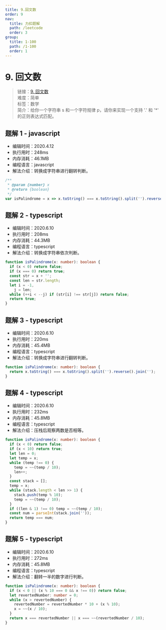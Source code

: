 ```yaml
---
title: 9.回文数
order: 9
nav:
  title: 力扣题解
  path: /leetcode
  order: 3
group:
  title: 1-100
  path: /1-100
  order: 1
---
```


# 9. 回文数

> 链接：[9. 回文数](https://leetcode-cn.com/problems/palindrome-number/)  
> 难度：简单  
> 标签：数学  
> 简介：给你一个字符串 s 和一个字符规律 p，请你来实现一个支持 '.' 和 '\*' 的正则表达式匹配。

## 题解 1 - javascript

- 编辑时间：2020.4.12
- 执行用时：248ms
- 内存消耗：46.1MB
- 编程语言：javascript
- 解法介绍：转换成字符串进行翻转判断。

```javascript
/**
 * @param {number} x
 * @return {boolean}
 */
var isPalindrome = x => x.toString() === x.toString().split('').reverse().join('');
```

## 题解 2 - typescript

- 编辑时间：2020.6.10
- 执行用时：208ms
- 内存消耗：44.3MB
- 编程语言：typescript
- 解法介绍：转换成字符串依次判断。

```typescript
function isPalindrome(x: number): boolean {
  if (x < 0) return false;
  if (x === 0) return true;
  const str = x + '';
  const len = str.length;
  let i = -1,
    j = len;
  while (++i < --j) if (str[i] !== str[j]) return false;
  return true;
}
```

## 题解 3 - typescript

- 编辑时间：2020.6.10
- 执行用时：220ms
- 内存消耗：45.4MB
- 编程语言：typescript
- 解法介绍：转换成字符串进行翻转判断。

```typescript
function isPalindrome(x: number): boolean {
  return x.toString() === x.toString().split('').reverse().join('');
}
```

## 题解 4 - typescript

- 编辑时间：2020.6.10
- 执行用时：232ms
- 内存消耗：45.8MB
- 编程语言：typescript
- 解法介绍：压栈后观察两数是否相等。

```typescript
function isPalindrome(x: number): boolean {
  if (x < 0) return false;
  if (x < 10) return true;
  let len = 0;
  let temp = x;
  while (temp !== 0) {
    temp = ~~(temp / 10);
    len++;
  }
  const stack = [];
  temp = x;
  while (stack.length < len >> 1) {
    stack.push(temp % 10);
    temp = ~~(temp / 10);
  }
  if ((len & 1) !== 0) temp = ~~(temp / 10);
  const num = parseInt(stack.join(''));
  return temp === num;
}
```

## 题解 5 - typescript

- 编辑时间：2020.6.10
- 执行用时：272ms
- 内存消耗：45.8MB
- 编程语言：typescript
- 解法介绍：翻转一半的数字进行判断。

```typescript
function isPalindrome(x: number): boolean {
  if (x < 0 || (x % 10 === 0 && x !== 0)) return false;
  let revertedNumber: number = 0;
  while (x > revertedNumber) {
    revertedNumber = revertedNumber * 10 + (x % 10);
    x = ~~(x / 10);
  }
  return x === revertedNumber || x === ~~(revertedNumber / 10);
}
```
